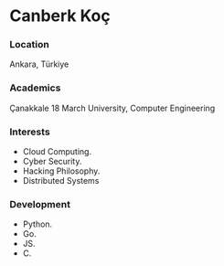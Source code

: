 # Canberk Koç

### Location

Ankara, Türkiye

### Academics

Çanakkale 18 March University, Computer Engineering

### Interests

- Cloud Computing.
- Cyber Security.
- Hacking Philosophy.
- Distributed Systems

### Development

- Python.
- Go.
- JS.
- C.
